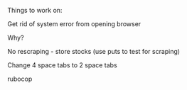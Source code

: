 Things to work on:

Get rid of system error from opening browser

Why?

No rescraping - store stocks (use puts to test for scraping)

Change 4 space tabs to 2 space tabs

rubocop